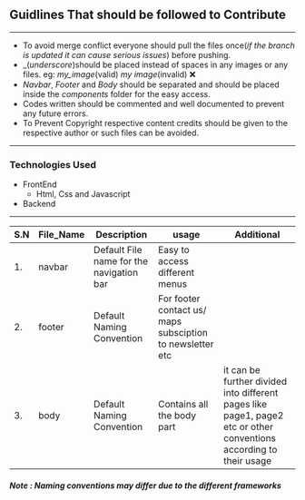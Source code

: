 ## Guidlines That should be followed to Contribute
---
- To avoid merge conflict everyone should pull the files once(*if the branch is updated it can cause serious issues*) before pushing.
- _(*underscore*)should be placed instead of spaces in any images or any files. eg: *my_image*(valid)
*my image*(invalid) :x:
- *Navbar*, *Footer* and *Body* should be separated and should be placed inside the *components* folder for the easy access.
- Codes written should be commented and well documented to prevent any future errors.
- To Prevent Copyright respective content credits should be given to the respective author or such files can be avoided.
---
### Technologies Used
- FrontEnd 
    - Html, Css and Javascript
- Backend

---
| S.N | File_Name | Description| usage| Additional |
| ----------- | ----------- | ---------|--------| ---------|
| 1. |  navbar | Default File name for the navigation bar  | Easy to access different menus   |
| 2.| footer | Default Naming Convention | For footer contact us/ maps subsciption to newsletter etc|
|3.| body| Default Naming Convention| Contains all the body part  | it can be further divided into different pages like page1, page2 etc or other conventions according to their usage | 

##### Note : Naming conventions may differ due to the different frameworks